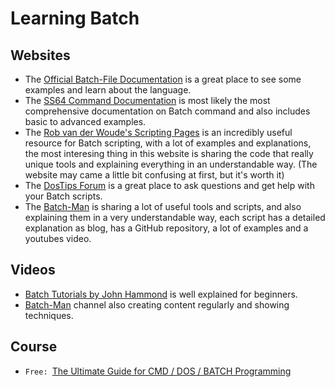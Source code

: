 # Learning Batch

## Websites

- The [Official Batch-File Documentation](https://learn.microsoft.com/en-us/previous-versions/windows/it-pro/windows-xp/bb490869(v=technet.10)?redirectedfrom=MSDN) is a great place to see some examples and learn about the language.
- The [SS64 Command Documentation](https://ss64.com/nt/) is most likely the most comprehensive documentation on Batch command and also includes basic to advanced examples.
- The [Rob van der Woude's Scripting Pages](https://www.robvanderwoude.com/) is an incredibly useful resource for Batch scripting, with a lot of examples and explanations, the most interesing thing in this website is sharing the code that really unique tools and explaining everything in an understandable way. (The website may came a little bit confusing at first, but it's worth it)
- The [DosTips Forum](https://www.dostips.com/forum/) is a great place to ask questions and get help with your Batch scripts.
- The [Batch-Man](https://batch-man.com/) is sharing a lot of useful tools and scripts, and also explaining them in a very understandable way, each script has a detailed explanation as blog, has a GitHub repository, a lot of examples and a youtubes video.

## Videos

- [Batch Tutorials by John Hammond](https://www.youtube.com/playlist?list=PL69BE3BF7D0BB69C4) is well explained for beginners.
- [Batch-Man](https://www.youtube.com/@batch-man/videos) channel also creating content regularly and showing techniques.

## Course

- `Free: `[The Ultimate Guide for CMD / DOS / BATCH Programming](https://batch-man.com/courses/batch-from-scratch/)
